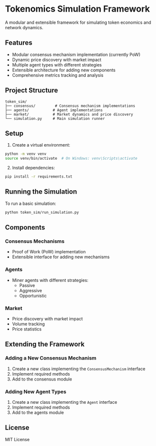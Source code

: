 # Tokenomics Simulation Framework

A modular and extensible framework for simulating token economics and network dynamics.

## Features

- Modular consensus mechanism implementation (currently PoW)
- Dynamic price discovery with market impact
- Multiple agent types with different strategies
- Extensible architecture for adding new components
- Comprehensive metrics tracking and analysis

## Project Structure

```
token_sim/
├── consensus/         # Consensus mechanism implementations
├── agents/           # Agent implementations
├── market/           # Market dynamics and price discovery
└── simulation.py     # Main simulation runner
```

## Setup

1. Create a virtual environment:
```bash
python -m venv venv
source venv/bin/activate  # On Windows: venv\Scripts\activate
```

2. Install dependencies:
```bash
pip install -r requirements.txt
```

## Running the Simulation

To run a basic simulation:

```bash
python token_sim/run_simulation.py
```

## Components

### Consensus Mechanisms
- Proof of Work (PoW) implementation
- Extensible interface for adding new mechanisms

### Agents
- Miner agents with different strategies:
  - Passive
  - Aggressive
  - Opportunistic

### Market
- Price discovery with market impact
- Volume tracking
- Price statistics

## Extending the Framework

### Adding a New Consensus Mechanism
1. Create a new class implementing the `ConsensusMechanism` interface
2. Implement required methods
3. Add to the consensus module

### Adding New Agent Types
1. Create a new class implementing the `Agent` interface
2. Implement required methods
3. Add to the agents module

## License

MIT License 